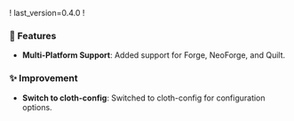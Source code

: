 ! last_version=0.4.0
!

### 🚀 Features

- **Multi-Platform Support**: Added support for Forge, NeoForge, and Quilt.

### ✨ Improvement

- **Switch to cloth-config**: Switched to cloth-config for configuration options.
